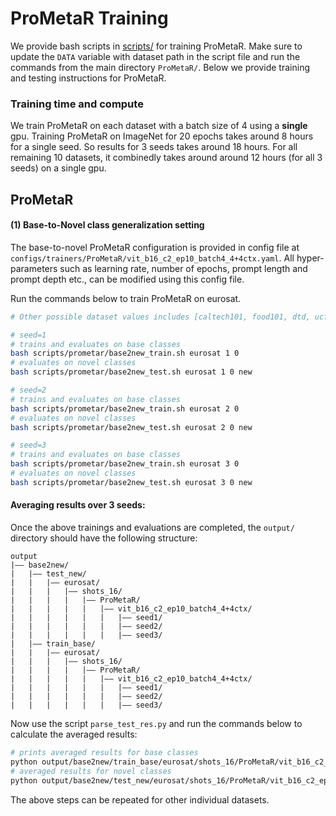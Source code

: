 # ProMetaR Training

We provide bash scripts in [scripts/](../scripts) for training ProMetaR.
Make sure to update the `DATA` variable with dataset path in the script file and run the commands from the main directory `ProMetaR/`.
Below we provide training and testing instructions for ProMetaR.

### Training time and compute
We train ProMetaR on each dataset with a batch size of 4 using a **single** gpu.
Training ProMetaR on ImageNet for 20 epochs takes around 8 hours for a single seed. So results for 3 seeds takes around 18 hours. For all remaining 10 datasets, it combinedly takes around around 12 hours (for all 3 seeds) on a single gpu. 

## ProMetaR

#### (1) Base-to-Novel class generalization setting
The base-to-novel ProMetaR configuration is provided in config file at `configs/trainers/ProMetaR/vit_b16_c2_ep10_batch4_4+4ctx.yaml`. All hyper-parameters such as learning rate, number of epochs, prompt length and prompt depth etc., can be modified using this config file.

Run the commands below to train ProMetaR on eurosat.

```bash
# Other possible dataset values includes [caltech101, food101, dtd, ucf101, oxford_flowers, oxford_pets, fgvc_aircraft, stanford_cars, sun397, eurosat]

# seed=1
# trains and evaluates on base classes
bash scripts/prometar/base2new_train.sh eurosat 1 0
# evaluates on novel classes
bash scripts/prometar/base2new_test.sh eurosat 1 0 new

# seed=2
# trains and evaluates on base classes
bash scripts/prometar/base2new_train.sh eurosat 2 0
# evaluates on novel classes
bash scripts/prometar/base2new_test.sh eurosat 2 0 new

# seed=3
# trains and evaluates on base classes
bash scripts/prometar/base2new_train.sh eurosat 3 0
# evaluates on novel classes
bash scripts/prometar/base2new_test.sh eurosat 3 0 new
```

#### Averaging results over 3 seeds: 
Once the above trainings and evaluations are completed, the `output/` directory should have the following structure:

```
output
|–– base2new/
|   |–– test_new/
|   |   |–– eurosat/
|   |   |   |–– shots_16/
|   |   |   |   |–– ProMetaR/
|   |   |   |   |   |–– vit_b16_c2_ep10_batch4_4+4ctx/
|   |   |   |   |   |   |–– seed1/
|   |   |   |   |   |   |–– seed2/
|   |   |   |   |   |   |–– seed3/
|   |–– train_base/
|   |   |–– eurosat/
|   |   |   |–– shots_16/
|   |   |   |   |–– ProMetaR/
|   |   |   |   |   |–– vit_b16_c2_ep10_batch4_4+4ctx/
|   |   |   |   |   |   |–– seed1/
|   |   |   |   |   |   |–– seed2/
|   |   |   |   |   |   |–– seed3/
```

Now use the script `parse_test_res.py` and run the commands below to calculate the averaged results:
```bash
# prints averaged results for base classes
python output/base2new/train_base/eurosat/shots_16/ProMetaR/vit_b16_c2_ep10_batch4_4+4ctx --test-log
# averaged results for novel classes
python output/base2new/test_new/eurosat/shots_16/ProMetaR/vit_b16_c2_ep10_batch4_4+4ctx --test-log
```

The above steps can be repeated for other individual datasets.

